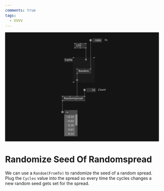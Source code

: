 ```yaml
---
comments: true
tags:
  - VVVV
---
```


![Animate Between Colors With Smoothstep Img](../img/RandomizeSeedRandomSpread.png)
# Randomize Seed Of Randomspread
We can use a `Random(FromTo)` to randomize the seed of a random spread. Plug the `Cycles` value into the spread so every time the cycles changes a new random seed gets set for the spread.

